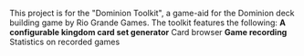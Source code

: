 This project is for the "Dominion Toolkit", a game-aid for the Dominion deck building game by Rio Grande Games. The toolkit features the following:
**A configurable kingdom card set generator** Card browser
**Game recording** Statistics on recorded games